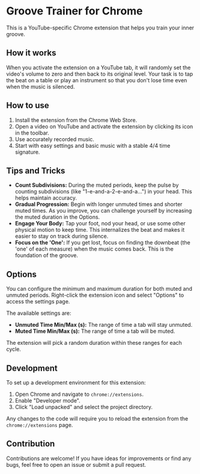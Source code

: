 # Groove Trainer for Chrome

This is a YouTube-specific Chrome extension that helps you train your inner groove.

## How it works

When you activate the extension on a YouTube tab, it will randomly set the video's volume to zero and then back to its original level. Your task is to tap the beat on a table or play an instrument so that you don't lose time even when the music is silenced.

## How to use
1. Install the extension from the Chrome Web Store.
2. Open a video on YouTube and activate the extension by clicking its icon in the toolbar.
3. Use accurately recorded music.
4. Start with easy settings and basic music with a stable 4/4 time signature.

## Tips and Tricks

- **Count Subdivisions:** During the muted periods, keep the pulse by counting subdivisions (like "1-e-and-a-2-e-and-a...") in your head. This helps maintain accuracy.
- **Gradual Progression:** Begin with longer unmuted times and shorter muted times. As you improve, you can challenge yourself by increasing the muted duration in the Options.
- **Engage Your Body:** Tap your foot, nod your head, or use some other physical motion to keep time. This internalizes the beat and makes it easier to stay on track during silence.
- **Focus on the 'One':** If you get lost, focus on finding the downbeat (the 'one' of each measure) when the music comes back. This is the foundation of the groove.

## Options

You can configure the minimum and maximum duration for both muted and unmuted periods. Right-click the extension icon and select "Options" to access the settings page.

The available settings are:
- **Unmuted Time Min/Max (s):** The range of time a tab will stay unmuted.
- **Muted Time Min/Max (s):** The range of time a tab will be muted.

The extension will pick a random duration within these ranges for each cycle.

## Development

To set up a development environment for this extension:
1. Open Chrome and navigate to `chrome://extensions`.
2. Enable "Developer mode".
3. Click "Load unpacked" and select the project directory.

Any changes to the code will require you to reload the extension from the `chrome://extensions` page.

## Contribution

Contributions are welcome! If you have ideas for improvements or find any bugs, feel free to open an issue or submit a pull request.
